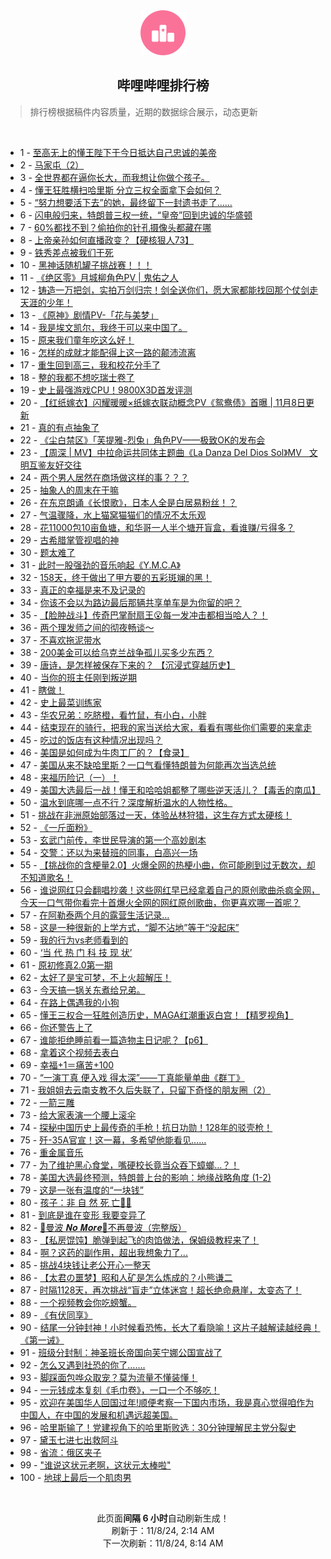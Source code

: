 <div align="center">
    <img src="./assets/icon_rank.png" alt="logo" />
    <h2>哔哩哔哩排行榜</h>
</div>

> 排行榜根据稿件内容质量，近期的数据综合展示，动态更新

<br />

<ul><li><span>1 - <a href=https://www.bilibili.com/BV19PDGYxEqX>至高无上的懂王陛下于今日抵达自己忠诚的美帝</a></span></li><li><span>2 - <a href=https://www.bilibili.com/BV12dDhYYEDC>马家屯（2）</a></span></li><li><span>3 - <a href=https://www.bilibili.com/BV13iDLYwEiu>全世界都在逼你长大，而我想让你做个孩子。</a></span></li><li><span>4 - <a href=https://www.bilibili.com/BV1BBDGYAEcF>懂王狂胜横扫哈里斯&nbsp;分立三权全面拿下会如何？</a></span></li><li><span>5 - <a href=https://www.bilibili.com/BV1cED4YVEyt>“努力想要活下去”的她，最终留下一封遗书走了……</a></span></li><li><span>6 - <a href=https://www.bilibili.com/BV16zD5YgE5C>闪电般归来，特朗普三权一统，“皇帝”回到忠诚的华盛顿</a></span></li><li><span>7 - <a href=https://www.bilibili.com/BV1nQD3YvEod>60%都找不到？偷拍你的针孔摄像头都藏在哪</a></span></li><li><span>8 - <a href=https://www.bilibili.com/BV12nDGYyESt>上帝亲孙如何直播政变？【硬核狠人73】</a></span></li><li><span>9 - <a href=https://www.bilibili.com/BV1Q1DhYgEmo>铁秀差点被我们干死</a></span></li><li><span>10 - <a href=https://www.bilibili.com/BV1DADMY6ELT>黑神话随机罐子挑战赛！！！</a></span></li><li><span>11 - <a href=https://www.bilibili.com/BV1B6DWYhEuN>《绝区零》月城柳角色PV&nbsp;|&nbsp;鬼佑之人</a></span></li><li><span>12 - <a href=https://www.bilibili.com/BV1JLDwYTEzt>铸造一万把剑，实拍万剑归宗！剑全送你们，愿大家都能找回那个仗剑走天涯的少年！</a></span></li><li><span>13 - <a href=https://www.bilibili.com/BV14CDmY2Ei3>《原神》剧情PV-「花与美梦」</a></span></li><li><span>14 - <a href=https://www.bilibili.com/BV1rxDgYYE5X>我是埃文凯尔，我终于可以来中国了。</a></span></li><li><span>15 - <a href=https://www.bilibili.com/BV1KjDhYcE8N>原来我们童年吃这么好！</a></span></li><li><span>16 - <a href=https://www.bilibili.com/BV13WDTYME5u>怎样的成就才能配得上这一路的颠沛流离</a></span></li><li><span>17 - <a href=https://www.bilibili.com/BV1ZUD8Y7E6P>重生回到高三，我和校花分手了</a></span></li><li><span>18 - <a href=https://www.bilibili.com/BV1iiDJYmEna>整的我都不想吃瑞士卷了</a></span></li><li><span>19 - <a href=https://www.bilibili.com/BV1fwDjYVEKo>史上最强游戏CPU！9800X3D首发评测</a></span></li><li><span>20 - <a href=https://www.bilibili.com/BV1vkDHYHEhV>【红纸嫁衣】闪耀暖暖×纸嫁衣联动概念PV《鸳鸯债》首曝&nbsp;|&nbsp;11月8日更新</a></span></li><li><span>21 - <a href=https://www.bilibili.com/BV1oiDhYjEMq>真的有点抽象了</a></span></li><li><span>22 - <a href=https://www.bilibili.com/BV1KBD3Y5Etg>《尘白禁区》「芙提雅-烈兔」角色PV——极致OK的发布会</a></span></li><li><span>23 - <a href=https://www.bilibili.com/BV1ooDuYpEtm>【周深&nbsp;|&nbsp;MV】中拉命运共同体主题曲《La&nbsp;Danza&nbsp;Del&nbsp;Dios&nbsp;Sol》MV&nbsp;&nbsp;&nbsp;文明互鉴友好交往</a></span></li><li><span>24 - <a href=https://www.bilibili.com/BV1wmD3YMErQ>两个男人居然在商场做这样的事？？？</a></span></li><li><span>25 - <a href=https://www.bilibili.com/BV1Y9SkY6Exs>抽象人的周末在干嘛</a></span></li><li><span>26 - <a href=https://www.bilibili.com/BV18fD5Y4EfQ>在东京朗诵《长恨歌》，日本人全是白居易粉丝！？</a></span></li><li><span>27 - <a href=https://www.bilibili.com/BV16hDgYFEzg>气温骤降，水上猫窝猫猫们的情况不太乐观</a></span></li><li><span>28 - <a href=https://www.bilibili.com/BV1dCDGYfE66>花11000包10亩鱼塘，和华哥一人半个塘开盲盒，看谁赚/亏得多？</a></span></li><li><span>29 - <a href=https://www.bilibili.com/BV1fnDsYAEwY>古希腊掌管视唱的神</a></span></li><li><span>30 - <a href=https://www.bilibili.com/BV1jXD8Y2EK7>题太难了</a></span></li><li><span>31 - <a href=https://www.bilibili.com/BV1reD5YCEi3>此时一股强劲的音乐响起《Y.M.C.A》</a></span></li><li><span>32 - <a href=https://www.bilibili.com/BV1PqDTYbEma>158天，终于做出了甲方要的五彩斑斓的黑！</a></span></li><li><span>33 - <a href=https://www.bilibili.com/BV1N3DbYdE3v>真正的幸福是来不及记录的</a></span></li><li><span>34 - <a href=https://www.bilibili.com/BV1ZBDGYAEtM>你该不会以为路边最后那辆共享单车是为你留的吧？</a></span></li><li><span>35 - <a href=https://www.bilibili.com/BV1nbDHYcEKU>【脸肿战斗】传奇巴掌耐扇王😮每一发冲击都相当哈人？！</a></span></li><li><span>36 - <a href=https://www.bilibili.com/BV1K1DVY7E4C>两个理发师之间的彻夜畅谈～</a></span></li><li><span>37 - <a href=https://www.bilibili.com/BV1WpSmYTEh7>不喜欢拖泥带水</a></span></li><li><span>38 - <a href=https://www.bilibili.com/BV1NcDaYcETU>200美金可以给乌克兰战争孤儿买多少东西？</a></span></li><li><span>39 - <a href=https://www.bilibili.com/BV1SUDhYMEaX>唐诗，是怎样被保存下来的？&nbsp;【沉浸式穿越历史】</a></span></li><li><span>40 - <a href=https://www.bilibili.com/BV1ReDhYmE9R>当你的班主任刚到叛逆期</a></span></li><li><span>41 - <a href=https://www.bilibili.com/BV1fZDVYMEG6>瞎做！</a></span></li><li><span>42 - <a href=https://www.bilibili.com/BV17pDVYAETC>史上最菜训练家</a></span></li><li><span>43 - <a href=https://www.bilibili.com/BV154DsYFEqj>华农兄弟：吃脐橙，看竹鼠，有小白，小胖</a></span></li><li><span>44 - <a href=https://www.bilibili.com/BV1oXD8Y2Enf>结束现在的骑行，把我的家当送给大家，看看有哪些你们需要的来拿走</a></span></li><li><span>45 - <a href=https://www.bilibili.com/BV1APDpYTEYC>吃过的饭店有这种情况出现吗？</a></span></li><li><span>46 - <a href=https://www.bilibili.com/BV1WqD8YoEvr>美国是如何成为牛肉工厂的？【食录】</a></span></li><li><span>47 - <a href=https://www.bilibili.com/BV1NyD3YgE3Q>美国从来不缺哈里斯？一口气看懂特朗普为何能再次当选总统</a></span></li><li><span>48 - <a href=https://www.bilibili.com/BV1GwDhY6E9k>来福历险记（一）！</a></span></li><li><span>49 - <a href=https://www.bilibili.com/BV1XJS2YJEBy>美国大选最后一战！懂王和哈哈姐都整了哪些逆天活儿？【毒舌的南瓜】</a></span></li><li><span>50 - <a href=https://www.bilibili.com/BV12QDbYtEod>温水到底哪一点不行？深度解析温水的人物性格。</a></span></li><li><span>51 - <a href=https://www.bilibili.com/BV1ziDWYPEgj>挑战在非洲原始部落过一天，体验丛林狩猎，这生存方式太硬核！</a></span></li><li><span>52 - <a href=https://www.bilibili.com/BV14UDKYwEdy>《一斤面粉》</a></span></li><li><span>53 - <a href=https://www.bilibili.com/BV1GDDWY9ECX>玄武门前传，李世民导演的第一个高妙剧本</a></span></li><li><span>54 - <a href=https://www.bilibili.com/BV1VtDsYbERX>交警：还以为来替班的同事，白高兴一场</a></span></li><li><span>55 - <a href=https://www.bilibili.com/BV1ysS6YQEma>【挑战你的含梗量2.0】火爆全网的热梗小曲，你可能刷到过无数次，却不知道歌名！</a></span></li><li><span>56 - <a href=https://www.bilibili.com/BV1jSDNYkEt4>谁说网红只会翻唱抄袭！这些网红早已经拿着自己的原创歌曲杀疯全网，今天一口气带你看完十首爆火全网的网红原创歌曲，你更喜欢哪一首呢？</a></span></li><li><span>57 - <a href=https://www.bilibili.com/BV1xbSdYNEfU>在阿勒泰两个月的露营生活记录…</a></span></li><li><span>58 - <a href=https://www.bilibili.com/BV1LZD8YVENY>这是一种很新的上学方式，“脚不沾地”等于“没起床”</a></span></li><li><span>59 - <a href=https://www.bilibili.com/BV12dDhYYEcw>我的行为vs老师看到的</a></span></li><li><span>60 - <a href=https://www.bilibili.com/BV1RHDpY9Eps>‘当&nbsp;代&nbsp;热&nbsp;门&nbsp;科&nbsp;技&nbsp;现&nbsp;状’</a></span></li><li><span>61 - <a href=https://www.bilibili.com/BV1nVDpYcEM4>原初修真2.0第一期</a></span></li><li><span>62 - <a href=https://www.bilibili.com/BV1cUD3YqEhj>太好了是宝可梦，不上火超解压！</a></span></li><li><span>63 - <a href=https://www.bilibili.com/BV1GFDbYNEQo>今天搞一锅关东煮给兄弟。</a></span></li><li><span>64 - <a href=https://www.bilibili.com/BV1bWDtYZE91>在路上偶遇我的小狗</a></span></li><li><span>65 - <a href=https://www.bilibili.com/BV1TiD3Y1Eui>懂王三权合一狂胜创造历史，MAGA红潮重返白宫！【精罗视角】</a></span></li><li><span>66 - <a href=https://www.bilibili.com/BV1n1D8YpE4k>你还警告上了</a></span></li><li><span>67 - <a href=https://www.bilibili.com/BV1wTDpYNEgW>谁能拒绝睡前看一篇造物主日记呢？【p6】</a></span></li><li><span>68 - <a href=https://www.bilibili.com/BV177DpYtE56>拿着这个视频去表白</a></span></li><li><span>69 - <a href=https://www.bilibili.com/BV1JYDWYKE2d>幸福+1＝痛苦+100</a></span></li><li><span>70 - <a href=https://www.bilibili.com/BV1Y7SWYpERP>“一演丁真&nbsp;便入戏&nbsp;得太深”——丁真能量单曲《群丁》</a></span></li><li><span>71 - <a href=https://www.bilibili.com/BV1y1DpYMEBK>我姐姐去云南支教不久后失联了，只留下奇怪的朋友圈（2）</a></span></li><li><span>72 - <a href=https://www.bilibili.com/BV1sNDsY5ERq>一箭三雕</a></span></li><li><span>73 - <a href=https://www.bilibili.com/BV1ofD1YoEWF>给大家表演一个腰上滚伞</a></span></li><li><span>74 - <a href=https://www.bilibili.com/BV1fHD4YgEa6>探秘中国历史上最传奇的手枪！抗日功勋！128年的驳壳枪！</a></span></li><li><span>75 - <a href=https://www.bilibili.com/BV1U1DbYaE6K>歼-35A官宣！这一幕，多希望他能看见……</a></span></li><li><span>76 - <a href=https://www.bilibili.com/BV1BySkY2EaW>重金属音乐</a></span></li><li><span>77 - <a href=https://www.bilibili.com/BV1hnSdY6E2E>为了维护黑心食堂，嘴硬校长竟当众吞下蟑螂…？！</a></span></li><li><span>78 - <a href=https://www.bilibili.com/BV1P7DhY8Eii>美国大选最终预测，特朗普上台的影响：地缘战略角度&nbsp;(1-2)</a></span></li><li><span>79 - <a href=https://www.bilibili.com/BV1LkDHYHEA8>这是一张有温度的“一块钱”</a></span></li><li><span>80 - <a href=https://www.bilibili.com/BV1ECDxYTEEQ>孩子：非&nbsp;自&nbsp;然&nbsp;死&nbsp;亡🥵💦</a></span></li><li><span>81 - <a href=https://www.bilibili.com/BV1mNDKYhEHD>到底是谁在变形&nbsp;我要变异了</a></span></li><li><span>82 - <a href=https://www.bilibili.com/BV1G2SmYDEFq>🎵曼波&nbsp;𝑵𝒐&nbsp;𝑴𝒐𝒓𝒆🎵不再曼波（完整版）</a></span></li><li><span>83 - <a href=https://www.bilibili.com/BV1dbD4YvE1M>【私房馄饨】脆弹到起飞的肉馅做法，保姆级教程来了！</a></span></li><li><span>84 - <a href=https://www.bilibili.com/BV1TVDhYAEPF>啊？这药的副作用，超出我想象力了...</a></span></li><li><span>85 - <a href=https://www.bilibili.com/BV1m8D8YaEkJ>挑战4块钱让老公开心一整天</a></span></li><li><span>86 - <a href=https://www.bilibili.com/BV1pzD8YxERz>【太君の噩梦】昭和人矿是怎么炼成的？小熊谦二</a></span></li><li><span>87 - <a href=https://www.bilibili.com/BV1pTDpYNE5i>时隔1128天，再次挑战“盲走”立体迷宫！超长绝命悬崖，太变态了！</a></span></li><li><span>88 - <a href=https://www.bilibili.com/BV1CWDHYeEEx>一个视频教会你吃螃蟹。</a></span></li><li><span>89 - <a href=https://www.bilibili.com/BV1KBD3Y5ERq>《有伏同享》</a></span></li><li><span>90 - <a href=https://www.bilibili.com/BV1KRDJYvEjN>结尾一分钟封神！小时候看恐怖，长大了看隐喻！这片子越解读越经典！《第一诫》</a></span></li><li><span>91 - <a href=https://www.bilibili.com/BV1CLDKY9EUs>班级分封制：神圣班长帝国向芙宁娜公国宣战了</a></span></li><li><span>92 - <a href=https://www.bilibili.com/BV1YjSyYkEaE>怎么又遇到社恐的你了…….</a></span></li><li><span>93 - <a href=https://www.bilibili.com/BV1jzDHYWEsV>脚踩面包哗众取宠？莫为流量不懂装懂！</a></span></li><li><span>94 - <a href=https://www.bilibili.com/BV1ykDpYgEPY>一元钱成本复刻《毛巾卷》，一口一个不够吃！</a></span></li><li><span>95 - <a href=https://www.bilibili.com/BV18ADJYgEUe>欢迎在美国华人回国过年!顺便考察一下国内市场，我是真心觉得咱作为中国人，在中国的发展和机遇远超美国。</a></span></li><li><span>96 - <a href=https://www.bilibili.com/BV1FRD3YYEPB>哈里斯输了！党建视角下的哈里斯败选：30分钟理解民主党分裂史</a></span></li><li><span>97 - <a href=https://www.bilibili.com/BV1vCD2YoEWs>黛玉七进七出救阿斗</a></span></li><li><span>98 - <a href=https://www.bilibili.com/BV1GUDHY7ETn>省流：俄区夹子</a></span></li><li><span>99 - <a href=https://www.bilibili.com/BV1r7DKYpEGn>&quot;谁说这状元老啊，这状元太棒啦&quot;</a></span></li><li><span>100 - <a href=https://www.bilibili.com/BV1aSDWYsEFc>地球上最后一个肌肉男</a></span></li></ul>

<br />

<p align=center>此页面<strong>间隔 6 小时</strong>自动刷新生成！<br>刷新于：11/8/24, 2:14 AM<br>下一次刷新：11/8/24, 8:14 AM</p>